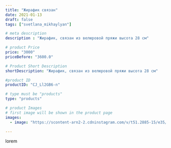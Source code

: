 ```yaml
---
title: "Жирафик связан"
date: 2021-01-13
draft: false
tags: ["svetlana_mikhaylyan"]

# meta description
description : "Жирафик, связан из велюровой пряжи высота 28 см"

# product Price
price: "3000"
priceBefore: "3600.0"

# Product Short Description
shortDescription: "Жирафик, связан из велюровой пряжи высота 28 см"

#product ID
productID: "CJ_Ll2GB6-n"

# type must be "products"
type: "products"

# product Images
# first image will be shown in the product page
images:
  - image: "https://scontent-arn2-2.cdninstagram.com/v/t51.2885-15/e35/137606876_703723917171752_5276822184414041882_n.jpg?se=7&tp=1&_nc_ht=scontent-arn2-2.cdninstagram.com&_nc_cat=108&_nc_ohc=sSLcqzensI8AX-4kasb&ccb=7-4&oh=99f68a97cacf85261169a8b2833f41fd&oe=60818A9F&_nc_sid=86f79a&ig_cache_key=MjQ4NTc1NjQ5ODU0NzI5MDAyMw%3D%3D.2-ccb7-4"

---
```

lorem
